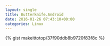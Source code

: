 ```yaml
---
layout: single                                                                                                              
title: Butterknife.Android                                                                                                                       
date: 2016-01-26 07:43:10+00:00                                                                                                                        
categories: Linux                                                                                                                
---                                                                                                                              
```


{% gist makeittotop/37f90ddb8b9720f83f8c %}                                                                                                           

